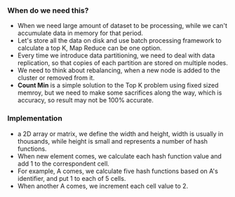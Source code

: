 ### When do we need this?
- When we need large amount of dataset to be processing, while we can't accumulate data in memory for that period. 
- Let's store all the data on disk and use batch processing framework to calculate a top K, Map Reduce can be one option. 
- Every time we introduce data partitioning, we need to deal with data replication, so that copies of each partition are stored on multiple nodes. 
- We need to think about rebalancing, when a new node is added to the cluster or removed from it.
- **Count Min** is a simple solution to the Top K problem using fixed sized memroy, but we need to make some sacrifices along the way, which is accuracy, so result may not be 100% accurate.
### Implementation
- a 2D array or matrix, we define the width and height,  width is usually in thousands, while height is small and represents a number of hash functions. 
- When new element comes, we calculate each hash function value and add 1 to the correspondent cell.
- For example, A comes, we calculate five hash functions based on A's identifier, and put 1 to each of 5 cells.
- When another A comes, we increment each cell value to 2.
<!--stackedit_data:
eyJoaXN0b3J5IjpbOTIzMjU1MTkwXX0=
-->